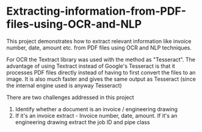 # Extracting-information-from-PDF-files-using-OCR-and-NLP

This project demonstrates how to extract relevant information like invoice number, date, amount etc. from PDF files using OCR and NLP techniques. 

For OCR the Textract library was used with the method as "Tesseract". The advantage of using Textract instead of Google's Tesseract is that it processes PDF files directly instead of having to first convert the files to an image. It is also much faster and gives the same output as Tesseract (since the internal engine used is anyway Tesseract)

There are two challenges addressed in this project
1) Identify whether a document is an invoice / engineering drawing
2) If it's an invoice extract - Invoice number, date, amount. If it's an engineering drawing extract the job ID and pipe class
    
